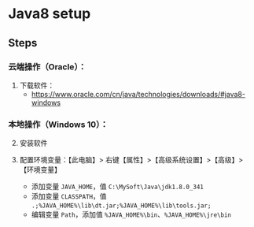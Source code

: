 # Java8 setup

## Steps

### 云端操作（Oracle）：

1. 下载软件：
    - https://www.oracle.com/cn/java/technologies/downloads/#java8-windows

### 本地操作（Windows 10）：

2. 安装软件

3. 配置环境变量：【此电脑】> 右键【属性】>【高级系统设置】>【高级】>【环境变量】
    - 添加变量 `JAVA_HOME`，值 `C:\MySoft\Java\jdk1.8.0_341`
    - 添加变量 `CLASSPATH`，值 `.;%JAVA_HOME%\lib\dt.jar;%JAVA_HOME%\lib\tools.jar;`
    - 编辑变量 `Path`，添加值 `%JAVA_HOME%\bin`、`%JAVA_HOME%\jre\bin` 
